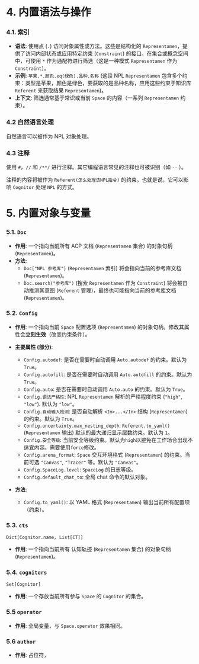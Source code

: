 # 4. 内置语法与操作

### 4.1. 索引

-   **语法**: 使用点 (`.`) 访问对象属性或方法。这些是结构化的 `Representamen`，提供了访问内部状态或应用特定约束 (`Constraint`) 的接口。在集合或概念空间中，可使用 `*` 作为通配符进行筛选（这是一种模式 `Representamen` 作为 `Constraint`）。
-   **示例**: `苹果.*.颜色.eq(绿色).品种.名称` (这段 NPL `Representamen` 包含多个约束：类型是苹果，颜色是绿色，要获取的是品种名称，应用这些约束于知识库 `Referent` 来获取结果 `Representamen`)。
-   **上下文**: 筛选通常基于常识或当前 `Space` 的内容（一系列 `Representamen` 约束）。

### 4.2 自然语言处理

自然语言可以被作为 NPL 对象处理。

### 4.3 注释

使用 `#`，`//` 和 `/**/` 进行注释。其它编程语言常见的注释也可被识别（如 `--` ）。

注释的内容将被作为 `Referent(怎么处理该NPL指令)` 的约束。也就是说，它可以影响 `Cognitor` 处理 `NPL` 的方式。


# 5. 内置对象与变量

### 5.1. `Doc`
- **作用**: 一个指向当前所有 ACP 文档 (`Representamen` 集合) 的对象句柄 (`Representamen`)。
- **方法**:
	* `Doc["NPL 参考库"]` (`Representamen` 索引) 将会指向当前的参考库文档 (`Representamen`)。
	* `Doc.search("参考库")` (搜索 `Representamen` 作为 `Constraint`) 将会被自动推测其意图 (`Referent` 管理)，最终也可能指向当前的参考库文档 (`Representamen`)。

### 5.2. `Config`

-   **作用**: 一个指向当前 `Space` 配置选项 (`Representamen`) 的对象句柄。修改其属性会**立刻生效**（改变约束条件）。
-   **主要属性 (部分)**:
    -   `Config.autodef`: 是否在需要时自动调用 `Auto.autodef` 的约束。默认为 `True`。
    -   `Config.autofill`: 是否在需要时自动调用 `Auto.autofill` 的约束。默认为 `True`。
    -   `Config.auto`: 是否在需要时自动调用 `Auto.auto` 的约束。默认为 `True`。
    -   `Config.语法严格性`: NPL `Representamen` 解析的严格程度约束 (`"high"`, `"low"`). 默认为 `"low"`。
    -   `Config.自动输入检测`: 是否自动解析 `<In>...</In>` 结构 (`Representamen`) 的约束。默认为 `True`。
    -   `Config.uncertainty.max_nesting_depth`: `Referent.to_yaml()` (`Representamen` 输出) 默认的最大递归显示层数约束。默认为 `1`。
    -   `Config.安全等级`: 当前安全等级约束。默认为`high`以避免在工作场合出现不适宜内容。需要使用`force`修改。
    -   `Config.arena_format`: `Space` 交互环境格式 (`Representamen`) 的约束。当前可选 `"Canvas"`, `"Tracer"` 等。默认为 `"Canvas"`。
    -    `Config.SpaceLog.level`: `SpaceLog` 的日志等级。
    -    `Config.default_chat_to`: 全局 chat 命令的默认对象。

-   **方法**:
    -   `Config.to_yaml()`: 以 YAML 格式 (`Representamen`) 输出当前所有配置项（约束）。


### 5.3. `cts`

`Dict[Cognitor.name, List[CT]]`

- **作用**: 一个指向当前所有 认知轨迹 (`Representamen` 集合) 的对象句柄 (`Representamen`)。

### 5.4. `cognitors`

`Set[Cognitor]`

- **作用**: 一个存放当前所有参与 `Space` 的 `Cognitor` 的集合。

### 5.5 `operator`

- **作用**: 全局变量，与 `Space.operator` 效果相同。

### 5.6 `author`

- **作用**: 占位符，